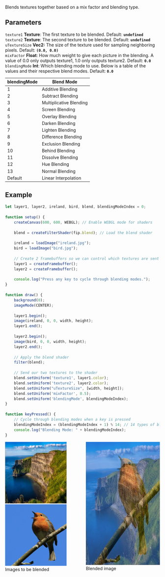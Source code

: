 Blends textures together based on a mix factor and blending type.

## Parameters
`texture1` **Texture**: The first texture to be blended. Default: **`undefined`**
<br>
`texture2` **Texture**: The second texture to be blended. Default: **`undefined`**
<br>
`uTextureSize` **Vec2:** The size of the texture used for sampling neighboring pixels. Default: **`(0.0, 0.0)`**
<br>
`mixFactor` **Float**: How much weight to give each picture in the blending. A value of 0.0 only outputs texture1, 1.0 only outputs texture2. Default: **`0.0`**
<br>
`blendingMode` **Int**: Which blending mode to use. Below is a table of the values and their respective blend modes. Default: **`0.0`**

| blendingMode  | Blend Mode                  |
|---------------|-----------------------------|
| 1             | Additive Blending           |
| 2             | Subtract Blending           |
| 3             | Multiplicative Blending     |
| 4             | Screen Blending             |
| 5             | Overlay Blending            |
| 6             | Darken Blending             |
| 7             | Lighten Blending            |
| 8             | Difference Blending         |
| 9             | Exclusion Blending          |
| 10            | Behind Blending             |
| 11            | Dissolve Blending           |
| 12            | Hue Blending                |
| 13            | Normal Blending             |
| Default       | Linear Interpolation        |

## Example
```javascript hl_lines="34 35 36 37 38"
let layer1, layer2, ireland, bird, blend, blendingModeIndex = 0;

function setup() {
    createCanvas(600, 600, WEBGL); // Enable WEBGL mode for shaders
    
    blend = createFilterShader(fip.blend); // Load the blend shader
    
    ireland = loadImage("ireland.jpg");
    bird = loadImage("bird.jpg");
    
    // Create 2 framebuffers so we can control which textures are sent to the shaders
    layer1 = createFramebuffer();
    layer2 = createFramebuffer();
    
    console.log("Press any key to cycle through blending modes.");
}
  
function draw() {
    background(0);
    imageMode(CENTER);
  
    layer1.begin();
    image(ireland, 0, 0, width, height);
    layer1.end();

    layer2.begin();
    image(bird, 0, 0, width, height);
    layer2.end();
    
    // Apply the blend shader
    filter(blend);
    
    // Send our two textures to the shader
    blend.setUniform('texture1', layer1.color);
    blend.setUniform('texture2', layer2.color);
    blend.setUniform("uTextureSize", [width, height]);
    blend.setUniform('mixFactor', 0.5);
    blend.setUniform('blendingMode', blendingModeIndex);
}
  
function keyPressed() {
    // Cycle through blending modes when a key is pressed
    blendingModeIndex = (blendingModeIndex + 1) % 14; // 14 types of blending
    console.log("Blending Mode: " + blendingModeIndex);
}
```

<div style="display: flex;">
    <div style="margin-right: 20px">
        <img width="200" height="200" src="./images/irelandBefore.jpg">
        <img width="200" height="200" src="./images/bird.jpg">
        <figcaption>Images to be blended</figcaption>
    </div>
    <div>
        <img width="400" height="400" src="./images/irelandBlend.jpg">
        <figcaption>Blended image</figcaption>
    </div>
</div>